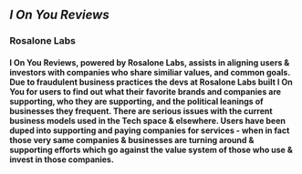## *I On You Reviews*
### **Rosalone Labs**

#### I On You Reviews, powered by Rosalone Labs, assists in aligning users & investors with companies who share similiar values, and common goals. Due to fraudulent business practices the devs at Rosalone Labs built I On You for users to find out what their favorite brands and companies are supporting, who they are supporting, and the political leanings of businesses they frequent. There are serious issues with the current business models used in the Tech space & elsewhere. Users have been duped into supporting and paying companies for services - when in fact those very same companies & businesses are turning around & supporting efforts which go against the value system of those who use & invest in those companies. 


